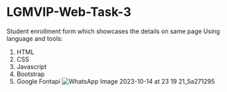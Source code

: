 # LGMVIP-Web-Task-3
Student enrollment form which showcases the details on same page
Using language and tools:
1. HTML
2. CSS
3. Javascript
4. Bootstrap
5. Google Fontapi
![WhatsApp Image 2023-10-14 at 23 19 21_5a271295](https://github.com/CodersKingdoms/LGMVIP-Web-Task-3/assets/104496124/3feda093-bb88-412c-b092-2097aec5c958)

